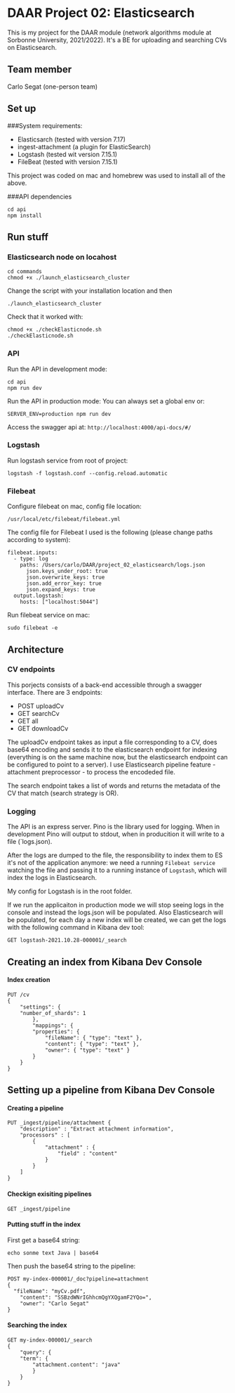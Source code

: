 # DAAR Project 02: Elasticsearch
This is my project for the DAAR module (network algorithms module at Sorbonne University, 2021/2022).
It's a BE for uploading and searching CVs on Elasticsearch.

## Team member
Carlo Segat (one-person team)

## Set up

###System requirements:
- Elasticsarch (tested with version 7.17)
- ingest-attachment (a plugin for ElasticSearch)
- Logstash (tested wit version 7.15.1)
- FileBeat (tested with version 7.15.1)

This project was coded on mac and homebrew was used to install all of the above.

###API dependencies
```
cd api
npm install
```

## Run stuff
### Elasticsearch node on locahost
```
cd commands
chmod +x ./launch_elasticsearch_cluster
```
Change the script with your installation location and then
```
./launch_elasticsearch_cluster
```
Check that it worked with:
```
chmod +x ./checkElasticnode.sh 
./checkElasticnode.sh 
```
### API
Run the API in development mode:
```
cd api
npm run dev
```
Run the API in production mode:
You can always set a global env or:
```
SERVER_ENV=production npm run dev
```
Access the swagger api at:
```http://localhost:4000/api-docs/#/```

### Logstash
Run logstash service from root of project: 
```
logstash -f logstash.conf --config.reload.automatic
```
### Filebeat
Configure filebeat on mac, config file location:
```
/usr/local/etc/filebeat/filebeat.yml
```
The config file for Filebeat I used is the following 
(please change paths according to system):

```
filebeat.inputs:
  - type: log
    paths: /Users/carlo/DAAR/project_02_elasticsearch/logs.json
      json.keys_under_root: true
      json.overwrite_keys: true
      json.add_error_key: true
      json.expand_keys: true
  output.logstash:
    hosts: ["localhost:5044"]
```
Run filebeat service on mac:
```
sudo filebeat -e
```

## Architecture

### CV endpoints
This porjects consists of a back-end accessible through a swagger interface. 
There are 3 endpoints:

- POST uploadCv
- GET searchCv
- GET all
- GET downloadCv

The uploadCv endpoint takes as input a file corresponding to a CV, does base64 encoding and sends it to the 
elasticsearch endpoint for indexing (everything is on the same machine now, but the elasticsearch endpoint can be 
configured to point to a server). I use Elasticsearch pipeline feature - attachment preprocessor - to process the 
encodeded file.

The search endpoint takes a list of words and returns the metadata of the CV that match (search strategy is OR).



### Logging
The API is an express server.
Pino is the library used for logging.
When in development Pino will output to stdout, when in producition it will write to a file (`logs.json).

After the logs are dumped to the file, the responsibility to index them to ES it's not of the application anymore:
we need a running `Filebeat service` watching the file and passing it to a running instance of `Logstash`, which will
index the logs in Elasticsearch.

My config for Logstash is in the root folder.

If we run the applicaiton in production mode
we will stop seeing logs in the console and instead the logs.json will be populated.
Also Elasticsearch will be populated, for each day a new index will be created, we
can get the logs with the following command in Kibana dev tool:
```
GET logstash-2021.10.28-000001/_search
```



## Creating an index from Kibana Dev Console

#### Index creation
```
PUT /cv
{
    "settings": {
    "number_of_shards": 1
        },
        "mappings": {
        "properties": {
            "fileName": { "type": "text" },
            "content": { "type": "text" },
            "owner": { "type": "text" }
        }
    }
}
```
## Setting up a pipeline from Kibana Dev Console

#### Creating a pipeline
```
PUT _ingest/pipeline/attachment {
    "description" : "Extract attachment information",
    "processors" : [
        {
            "attachment" : {
                "field" : "content"
            }   
        }
    ]
}
```

#### Checkign exisiting pipelines
```
GET _ingest/pipeline
```

#### Putting stuff in the index

First get a base64 string:
```
echo sonme text Java | base64
```
Then push the base64 string to the pipeline:
```
POST my-index-000001/_doc?pipeline=attachment
{
  "fileName": "myCv.pdf",
    "content": "SSBzdWNrIGhhcmQgYXQgamF2YQo=",
    "owner": "Carlo Segat"
}
```

#### Searching the index
```
GET my-index-000001/_search
{
    "query": {
    "term": {
        "attachment.content": "java"
        }
    }
}
```
